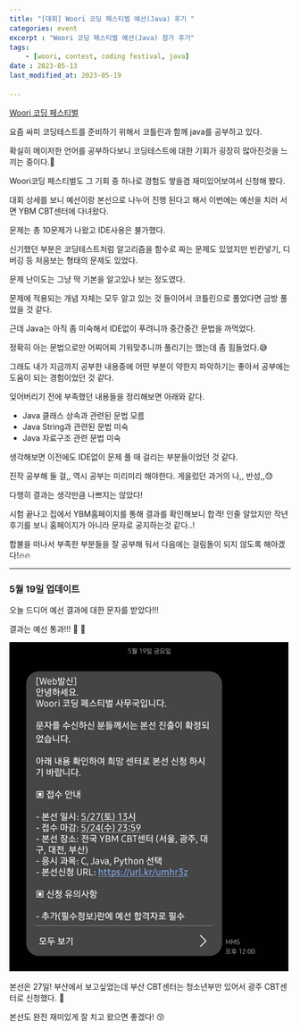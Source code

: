 ```yaml
---
title: "[대회] Woori 코딩 페스티벌 예선(Java) 후기 "
categories: event
excerpt : "Woori 코딩 페스티벌 예선(Java) 참가 후기"
tags:
    - [woori, contest, coding festival, java]
date : 2023-05-13
last_modified_at: 2023-05-19

---
```

[Woori 코딩 페스티벌](https://www.ybmit.com/event/revent/woori_Code/2023/event.jsp)

요즘 싸피 코딩테스트를 준비하기 위해서 코틀린과 함께 java를 공부하고 있다.

확실히 메이저한 언어를 공부하다보니 코딩테스트에 대한 기회가 굉장히 많아진것을 느끼는 중이다.🙂

Woori코딩 페스티벌도 그 기회 중 하나로 경험도 쌓을겸 재미있어보여서 신청해 봤다.

대회 상세를 보니 예선이랑 본선으로 나누어 진행 된다고 해서 이번에는 예선을 치러 서면 YBM CBT센터에 다녀왔다.

문제는 총 10문제가 나왔고 IDE사용은 불가했다.

신기했던 부분은 코딩테스트처럼 알고리즘을 함수로 짜는 문제도 있었지만 빈칸넣기, 디버깅 등 처음보는 형태의 문제도 있었다.

문제 난이도는 그냥 딱 기본을 알고있나 보는 정도였다.

문제에 적용되는 개념 자체는 모두 알고 있는 것 들이어서 코틀린으로 풀었다면 금방 풀었을 것 같다.

근데 Java는 아직 좀 미숙해서 IDE없이 푸려니까 중간중간 문법을 까먹었다.

정확히 아는 문법으로만 어찌어찌 기워맞추니까 풀리기는 했는데 좀 힘들었다.😅

 그래도 내가 지금까지 공부한 내용중에 어떤 부분이 약한지 파악하기는 좋아서 공부에는 도움이 되는 경험이었던 것 같다.

잊어버리기 전에 부족했던 내용들을 정리해보면 아래와 같다.

- Java 클래스 상속과 관련된 문법 모름
- Java String과 관련된 문법 미숙
- Java 자료구조 관련 문법 미숙

생각해보면 이전에도 IDE없이 문제 풀 때 걸리는 부분들이었던 것 같다.

진작 공부해 둘 걸,, 역시 공부는 미리미리 해야한다. 게을렀던 과거의 나,, 반성,,😓

다행히 결과는 생각만큼 나쁘지는 않았다!

시험 끝나고 집에서 YBM홈페이지를 통해 결과를 확인해보니 합격!
인줄 알았지만 작년 후기를 보니 홈페이지가 아니라 문자로 공지하는것 같다..!

합불을 떠나서 부족한 부분들을 잘 공부해 둬서 다음에는 걸림돌이 되지 않도록 해야겠다!🔥🔥

---

### 5월 19일 업데이트 <br>

오늘 드디어 예선 결과에 대한 문자를 받았다!!!

결과는 예선 통과!!! 🙌 🥳

<img src="/assets/image/event/230513_contest-woori-coding-festival-preliminary-contest/pass_msg.jpeg" width=500px>

본선은 27일! 부산에서 보고싶었는데 부산 CBT센터는 청소년부만 있어서 광주 CBT센터로 신청했다. 🥲

본선도 완전 재미있게 잘 치고 왔으면 좋겠다! 😚